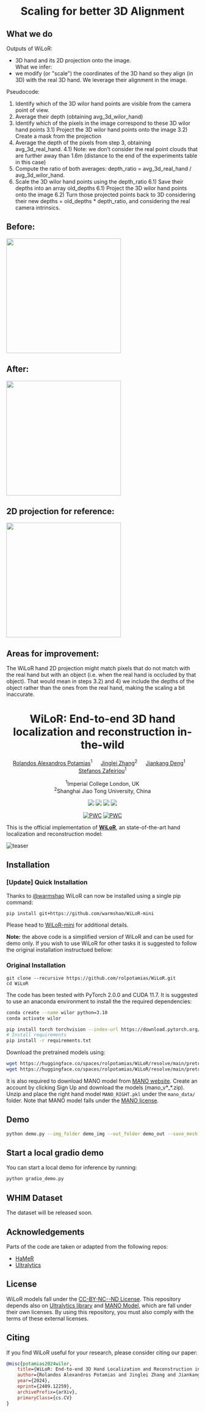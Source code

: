 <div align="center">

# Scaling for better 3D Alignment

</div>

## What we do
Outputs of WiLoR:
- 3D hand and its 2D projection onto the image. <br>
What we infer:
- we modify (or "scale") the coordinates of the 3D hand so they align (in 3D) with the real 3D hand. We leverage their alignment in the image. <br>

Pseudocode: <br>
1) Identify which of the 3D wilor hand points are visible from the camera point of view.
2) Average their depth (obtaining avg_3d_wilor_hand)
3) Identify which of the pixels in the image correspond to these 3D wilor hand points
    3.1) Project the 3D wilor hand points onto the image
    3.2) Create a mask from the projection
4) Average the depth of the pixels from step 3, obtaining avg_3d_real_hand.
    4.1) Note: we don’t consider the real point clouds that are further away than 1.6m (distance to the end of the experiments table in this case)
6) Compute the ratio of both averages: depth_ratio = avg_3d_real_hand / avg_3d_wilor_hand.
7) Scale the 3D wilor hand points using the depth_ratio
    6.1) Save their depths into an array old_depths
    6.1) Project the 3D wilor hand points onto the image
    6.2) Turn those projected points back to 3D considering their new depths = old_depths * depth_ratio, and considering the real camera intrinsics.


## Before:
<img src="https://github.com/user-attachments/assets/c34ad910-0fbe-4356-aded-486195a97485" width="300">

## After:
<img src="https://github.com/user-attachments/assets/4a54cdb3-648e-4a45-9d4d-afb4a2cc14ae" width="300">

## 2D projection for reference:
<img src="https://github.com/user-attachments/assets/46bf054b-a092-4b77-8b1a-b2a519e7f9f3" width="300">


## Areas for improvement:
The WiLoR hand 2D projection might match pixels that do not match with the real hand but with an object (i.e. when the real hand is occluded by that object). That would mean in steps 3.2) and 4) we include the depths
of the object rather than the ones from the real hand, making the scaling a bit inaccurate.

<div align="center">

# WiLoR: End-to-end 3D hand localization and reconstruction in-the-wild

[Rolandos Alexandros Potamias](https://rolpotamias.github.io)<sup>1</sup> &emsp; [Jinglei Zhang]()<sup>2</sup> &emsp; [Jiankang Deng](https://jiankangdeng.github.io/)<sup>1</sup> &emsp; [Stefanos Zafeiriou](https://www.imperial.ac.uk/people/s.zafeiriou)<sup>1</sup>  

<sup>1</sup>Imperial College London, UK <br>
<sup>2</sup>Shanghai Jiao Tong University, China

<a href='https://rolpotamias.github.io/WiLoR/'><img src='https://img.shields.io/badge/Project-Page-blue'></a>
<a href='https://arxiv.org/abs/2409.12259'><img src='https://img.shields.io/badge/Paper-arXiv-red'></a>
<a href='https://huggingface.co/spaces/rolpotamias/WiLoR'><img src='https://img.shields.io/badge/%F0%9F%A4%97%20Hugging%20Face-Demo-green'></a>
<a href='https://colab.research.google.com/drive/1bNnYFECmJbbvCNZAKtQcxJGxf0DZppsB?usp=sharing'><img src='https://colab.research.google.com/assets/colab-badge.svg'></a>
</div>

<div align="center">

[![PWC](https://img.shields.io/endpoint.svg?url=https://paperswithcode.com/badge/wilor-end-to-end-3d-hand-localization-and/3d-hand-pose-estimation-on-freihand)](https://paperswithcode.com/sota/3d-hand-pose-estimation-on-freihand?p=wilor-end-to-end-3d-hand-localization-and)
[![PWC](https://img.shields.io/endpoint.svg?url=https://paperswithcode.com/badge/wilor-end-to-end-3d-hand-localization-and/3d-hand-pose-estimation-on-ho-3d)](https://paperswithcode.com/sota/3d-hand-pose-estimation-on-ho-3d?p=wilor-end-to-end-3d-hand-localization-and)

</div>

This is the official implementation of **[WiLoR](https://rolpotamias.github.io/WiLoR/)**, an state-of-the-art hand localization and reconstruction model:

![teaser](assets/teaser.png)

## Installation
### [Update] Quick Installation
Thanks to [@warmshao](https://github.com/warmshao) WiLoR can now be installed using a single pip command:  
```
pip install git+https://github.com/warmshao/WiLoR-mini
```
Please head to [WiLoR-mini](https://github.com/warmshao/WiLoR-mini) for additional details. 

**Note:** the above code is a simplified version of WiLoR and can be used for demo only. 
If you wish to use WiLoR for other tasks it is suggested to follow the original installation instructued bellow: 
### Original Installation
```
git clone --recursive https://github.com/rolpotamias/WiLoR.git
cd WiLoR
```

The code has been tested with PyTorch 2.0.0 and CUDA 11.7. It is suggested to use an anaconda environment to install the the required dependencies:
```bash
conda create --name wilor python=3.10
conda activate wilor

pip install torch torchvision --index-url https://download.pytorch.org/whl/cu117
# Install requirements
pip install -r requirements.txt
```
Download the pretrained models using: 
```bash
wget https://huggingface.co/spaces/rolpotamias/WiLoR/resolve/main/pretrained_models/detector.pt -P ./pretrained_models/
wget https://huggingface.co/spaces/rolpotamias/WiLoR/resolve/main/pretrained_models/wilor_final.ckpt -P ./pretrained_models/
```
It is also required to download MANO model from [MANO website](https://mano.is.tue.mpg.de). 
Create an account by clicking Sign Up and download the models (mano_v*_*.zip). Unzip and place the right hand model `MANO_RIGHT.pkl` under the `mano_data/` folder. 
Note that MANO model falls under the [MANO license](https://mano.is.tue.mpg.de/license.html).
## Demo
```bash
python demo.py --img_folder demo_img --out_folder demo_out --save_mesh 
```
## Start a local gradio demo
You can start a local demo for inference by running:
```bash
python gradio_demo.py
```
## WHIM Dataset
The dataset will be released soon. 

## Acknowledgements
Parts of the code are taken or adapted from the following repos:
- [HaMeR](https://github.com/geopavlakos/hamer/)
- [Ultralytics](https://github.com/ultralytics/ultralytics)

## License 
WiLoR models fall under the [CC-BY-NC--ND License](./license.txt). This repository depends also on [Ultralytics library](https://github.com/ultralytics/ultralytics) and [MANO Model](https://mano.is.tue.mpg.de/license.html), which are fall under their own licenses. By using this repository, you must also comply with the terms of these external licenses.
## Citing
If you find WiLoR useful for your research, please consider citing our paper:

```bibtex
@misc{potamias2024wilor,
    title={WiLoR: End-to-end 3D Hand Localization and Reconstruction in-the-wild},
    author={Rolandos Alexandros Potamias and Jinglei Zhang and Jiankang Deng and Stefanos Zafeiriou},
    year={2024},
    eprint={2409.12259},
    archivePrefix={arXiv},
    primaryClass={cs.CV}
}
```
